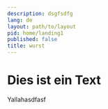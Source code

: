 ```yaml
---
description: dsgfsdfg
lang: de
layout: path/to/layout
pid: home/landing1
published: false
title: wurst
---
```

# Dies ist ein Text

<html></div>

Yallahasdfasf
